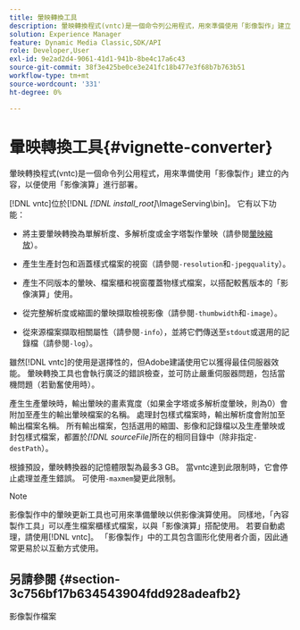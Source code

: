 ```yaml
---
title: 暈映轉換工具
description: 暈映轉換程式(vntc)是一個命令列公用程式，用來準備使用「影像製作」建立的內容，以便使用「影像演算」進行部署。
solution: Experience Manager
feature: Dynamic Media Classic,SDK/API
role: Developer,User
exl-id: 9e2ad2d4-9061-41d1-941b-8be4c17a6c43
source-git-commit: 38f3e425be0ce3e241fc18b477e3f68b7b763b51
workflow-type: tm+mt
source-wordcount: '331'
ht-degree: 0%

---
```


# 暈映轉換工具{#vignette-converter}

暈映轉換程式(vntc)是一個命令列公用程式，用來準備使用「影像製作」建立的內容，以便使用「影像演算」進行部署。

[!DNL vntc]位於[!DNL *[!DNL install_root]*\ImageServing\bin]。 它有以下功能：

* 將主要暈映轉換為單解析度、多解析度或金字塔製作暈映（請參閱[暈映縮放](../../../../ir-api/vntc/utilities/c-ir-vignette-converter-vntc/c-ir-vignette-scaling.md#concept-e373a29c2f954df98d704c7723804585)）。
* 產生生產封包和涵蓋樣式檔案的視窗（請參閱`-resolution`和`-jpegquality`）。

* 產生不同版本的暈映、檔案櫃和視窗覆蓋物樣式檔案，以搭配較舊版本的「影像演算」使用。
* 從完整解析度或縮圖的暈映擷取檢視影像（請參閱`-thumbwidth`和`-image`）。
* 從來源檔案擷取相關屬性（請參閱`-info`），並將它們傳送至`stdout`或選用的記錄檔（請參閱`-log`）。

雖然[!DNL vntc]的使用是選擇性的，但Adobe建議使用它以獲得最佳伺服器效能。 暈映轉換工具也會執行廣泛的錯誤檢查，並可防止嚴重伺服器問題，包括當機問題（若勤奮使用時）。

產生生產暈映時，輸出暈映的畫素寬度（如果金字塔或多解析度暈映，則為0）會附加至產生的輸出暈映檔案的名稱。 處理封包樣式檔案時，輸出解析度會附加至輸出檔案名稱。 所有輸出檔案，包括選用的縮圖、影像和記錄檔以及生產暈映或封包樣式檔案，都置於&#x200B;*[!DNL sourceFile]*&#x200B;所在的相同目錄中（除非指定`-destPath`）。

根據預設，暈映轉換器的記憶體限製為最多3 GB。 當vntc達到此限制時，它會停止處理並產生錯誤。 可使用`-maxmem`變更此限制。

>[!NOTE]
>
>影像製作中的暈映更新工具也可用來準備暈映以供影像演算使用。 同樣地，「內容製作工具」可以產生檔案櫃樣式檔案，以與「影像演算」搭配使用。 若要自動處理，請使用[!DNL vntc]。 「影像製作」中的工具包含圖形化使用者介面，因此通常更易於以互動方式使用。

## 另請參閱 {#section-3c756bf17b634543904fdd928adeafb2}

影像製作檔案
